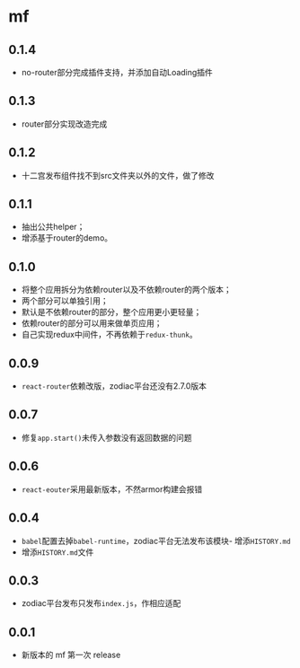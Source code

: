 # mf

## 0.1.4

- no-router部分完成插件支持，并添加自动Loading插件

## 0.1.3

- router部分实现改造完成

## 0.1.2

- 十二宫发布组件找不到src文件夹以外的文件，做了修改

## 0.1.1

- 抽出公共helper；
- 增添基于router的demo。

## 0.1.0

- 将整个应用拆分为依赖router以及不依赖router的两个版本；
- 两个部分可以单独引用；
- 默认是不依赖router的部分，整个应用更小更轻量；
- 依赖router的部分可以用来做单页应用；
- 自己实现redux中间件，不再依赖于`redux-thunk`。

## 0.0.9

- `react-router`依赖改版，zodiac平台还没有2.7.0版本

## 0.0.7

- 修复`app.start()`未传入参数没有返回数据的问题

## 0.0.6

- `react-eouter`采用最新版本，不然armor构建会报错

## 0.0.4

- `babel`配置去掉`babel-runtime`，zodiac平台无法发布该模块- 增添`HISTORY.md`
- 增添`HISTORY.md`文件


## 0.0.3

- zodiac平台发布只发布`index.js`，作相应适配


## 0.0.1

- 新版本的 mf 第一次 release
